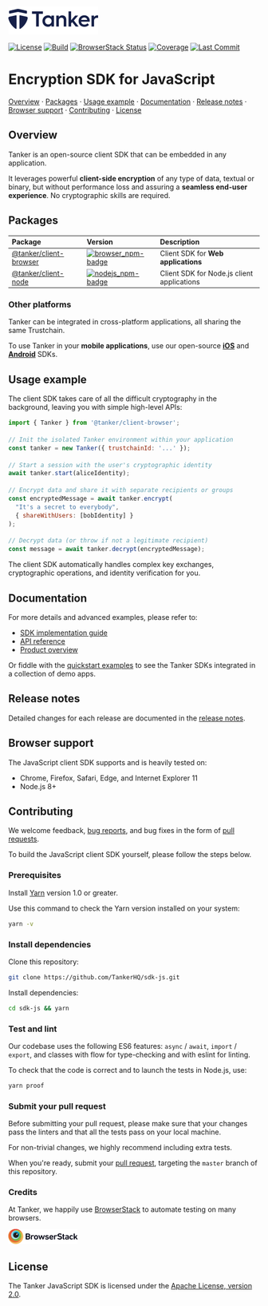 [license-badge]: https://img.shields.io/badge/License-Apache%202.0-blue.svg
[license-link]: https://opensource.org/licenses/Apache-2.0

[travis-badge]: https://img.shields.io/travis/TankerHQ/sdk-js/master.svg?label=Build
[travis-link]: https://travis-ci.org/TankerHQ/sdk-js

[codecov-badge]: https://img.shields.io/codecov/c/github/TankerHQ/sdk-js.svg?label=Coverage
[codecov-link]: https://codecov.io/gh/TankerHQ/sdk-js

[browserstack-badge]: https://www.browserstack.com/automate/badge.svg?badge_key=emFtQUNqYi9od0o0OU5sLzNQcnNWeGg2aFNMaVIzdUVNQmZoUWRUWC9zYz0tLUVBNTZVTXQ5bGNmVlVMYXZPeUFZTHc9PQ==--ab4016ef79dd30d494dfdf6b09c7810219cae0e1
[browserstack-link]: https://www.browserstack.com/automate/public-build/emFtQUNqYi9od0o0OU5sLzNQcnNWeGg2aFNMaVIzdUVNQmZoUWRUWC9zYz0tLUVBNTZVTXQ5bGNmVlVMYXZPeUFZTHc9PQ==--ab4016ef79dd30d494dfdf6b09c7810219cae0e1

[last-commit-badge]: https://img.shields.io/github/last-commit/TankerHQ/sdk-js.svg?label=Last%20commit&logo=github
[last-commit-link]: https://github.com/TankerHQ/sdk-js/commits/master

[browser_npm-badge]: https://img.shields.io/npm/v/@tanker/client-browser.svg
[browser_npm-link]: https://npmjs.com/package/@tanker/client-browser

[nodejs_npm-badge]: https://img.shields.io/npm/v/@tanker/client-node.svg
[nodejs_npm-link]: https://npmjs.com/package/@tanker/client-node

<a href="#readme"><img src="./src/public/tanker.png" alt="Tanker logo" width="180" /></a>

[![License][license-badge]][license-link]
[![Build][travis-badge]][travis-link]
[![BrowserStack Status][browserstack-badge]][browserstack-link]
[![Coverage][codecov-badge]][codecov-link]
[![Last Commit][last-commit-badge]][last-commit-link]

# Encryption SDK for JavaScript

[Overview](#overview) · [Packages](#packages) · [Usage example](#usage-example) · [Documentation](#documentation) · [Release notes](#release-notes) · [Browser support](#browser-support) · [Contributing](#contributing) · [License](#license)

## Overview

Tanker is an open-source client SDK that can be embedded in any application.

It leverages powerful **client-side encryption** of any type of data, textual or binary, but without performance loss and assuring a **seamless end-user experience**. No cryptographic skills are required.

## Packages

| Package | Version | Description |
|:--------|:--------|:------------|
| [@tanker/client-browser][browser_npm-link] | [![browser_npm-badge]][browser_npm-link] | Client SDK for **Web applications** |
| [@tanker/client-node][browser_npm-link]    | [![nodejs_npm-badge]][nodejs_npm-link]   | Client SDK for Node.js client applications |

### Other platforms

Tanker can be integrated in cross-platform applications, all sharing the same Trustchain.

To use Tanker in your **mobile applications**, use our open-source **[iOS](https://github.com/TankerHQ/sdk-ios)** and **[Android](https://github.com/TankerHQ/sdk-android)** SDKs.

## Usage example

The client SDK takes care of all the difficult cryptography in the background, leaving you with simple high-level APIs:

```javascript
import { Tanker } from '@tanker/client-browser';

// Init the isolated Tanker environment within your application
const tanker = new Tanker({ trustchainId: '...' });

// Start a session with the user's cryptographic identity
await tanker.start(aliceIdentity);

// Encrypt data and share it with separate recipients or groups
const encryptedMessage = await tanker.encrypt(
  "It's a secret to everybody",
  { shareWithUsers: [bobIdentity] }
);

// Decrypt data (or throw if not a legitimate recipient)
const message = await tanker.decrypt(encryptedMessage);
```

The client SDK automatically handles complex key exchanges, cryptographic operations, and identity verification for you.

## Documentation

For more details and advanced examples, please refer to:

* [SDK implementation guide](https://docs.tanker.io/latest/guide/basic-concepts/)
* [API reference](https://docs.tanker.io/latest/api/tanker/)
* [Product overview](https://tanker.io/product)

Or fiddle with the [quickstart examples](https://github.com/TankerHQ/quickstart-examples) to see the Tanker SDKs integrated in a collection of demo apps.

## Release notes

Detailed changes for each release are documented in the [release notes](https://github.com/TankerHQ/sdk-js/releases).

## Browser support

The JavaScript client SDK supports and is heavily tested on:

* Chrome, Firefox, Safari, Edge, and Internet Explorer 11
* Node.js 8+

## Contributing

We welcome feedback, [bug reports](https://github.com/TankerHQ/sdk-js/issues), and bug fixes in the form of [pull requests](https://github.com/TankerHQ/sdk-js/pulls).

To build the JavaScript client SDK yourself, please follow the steps below.

### Prerequisites

Install [Yarn](https://yarnpkg.com/en/docs/install) version 1.0 or greater.

Use this command to check the Yarn version installed on your system:
```bash
yarn -v
```

### Install dependencies

Clone this repository:
```bash
git clone https://github.com/TankerHQ/sdk-js.git
```

Install dependencies:
```bash
cd sdk-js && yarn
```

### Test and lint

Our codebase uses the following ES6 features: `async` / `await`, `import` / `export`, and classes with flow for type-checking and with eslint for linting.

To check that the code is correct and to launch the tests in Node.js, use:

```bash
yarn proof
```

### Submit your pull request

Before submitting your pull request, please make sure that your changes pass the linters and that all the tests pass on your local machine.

For non-trivial changes, we highly recommend including extra tests.

When you're ready, submit your [pull request](https://github.com/TankerHQ/sdk-js/pulls), targeting the `master` branch of this repository.

### Credits

At Tanker, we happily use [BrowserStack](https://www.browserstack.com/) to automate testing on many browsers.

<img src="./src/public/browserstack.png" alt="BrowserStack logo">

## License

The Tanker JavaScript SDK is licensed under the [Apache License, version 2.0](http://www.apache.org/licenses/LICENSE-2.0).
